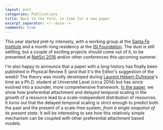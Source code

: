 ```yaml
---
layout: post
categories: Publications
title: Back to the fold, in time for a new paper
excerpt_separator: <!--more-->
comments: true
---
```


This year started pret-ty intensely, with a working group at the [Santa Fe Institute](http://www.santafe.edu) and a month-long residency at the [ISI Foundation](http://www.isi.it/).
The dust is still settling, but a couple of exciting projects should come out of it, to be presented at [NetSci 2016](http://netsci2016.net) and/or other conferences this upcoming summer.

I'm also happy to announce that a paper with a _long_ history has finally been published in Physical Review E (and that it's the Editor's suggestion of the week)!
The theory was mostly developed during [Laurent Hébert-Dufresne](http://laurenthebertdufresne.github.io/)'s time as a Ph.D. student at Université Laval (circa 2014) but has since evolved into a sounder, more comprehensive framework.
[In the paper](http://arxiv.org/abs/1310.0112), we show how preferential attachment and delayed temporal scaling in the growth of a resource lead to a scale-independent distribution of resources.
It turns out that the delayed temporal scaling is strict enough to predict both the past and the present of a scale-free system, _from a single snapshot of its present state_.
It will be interesting to see how this relatively simple mechanism can be coupled with other preferential attachment based models.